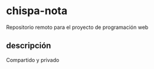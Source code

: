 # chispa-nota
Repositorio remoto para el proyecto de programación web
## descripción
Compartido y privado 
